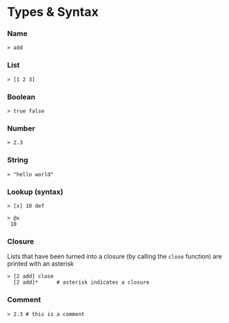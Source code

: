 # Types & Syntax

### Name

```
> add
```

### List

```
> [1 2 3]
```

### Boolean

```
> true false
```

### Number

```
> 2.3
```

### String

```
> "hello world"
```

### Lookup (syntax)

```
> [x] 10 def

> @x
 10
```

### Closure

Lists that have been turned into a closure (by calling the `close` function) are printed with an asterisk

```
> [2 add] close
  [2 add]*      # asterisk indicates a closure
```

### Comment

```
> 2.3 # this is a comment
```
